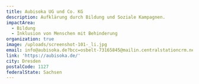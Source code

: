 ```yaml
---
title: Aubisoka UG und Co. KG
description: Aufklärung durch Bildung und Soziale Kampagnen.
impactArea:
  - Bildung
  - Inklusion von Menschen mit Behinderung
organization: true
image: /uploads/screenshot-101-_li.jpg
email: info@aubisoka.de?bcc=osbelt-73165845@mailin.centralstationcrm.net
link: 'https://aubisoka.de/'
city: Dresden
postalCode: 1127
federalState: Sachsen
---
```


